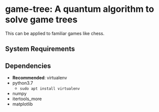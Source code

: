 # game-tree: A quantum algorithm to solve game trees

This can be applied to familiar games like chess.

## System Requirements

## Dependencies
* **Recommended**: virtualenv
* python3.7
    * ```sudo apt install virtualenv```
* numpy
* itertools_more
* matplotlib
